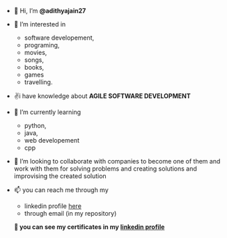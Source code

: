 - 👋 Hi, I’m **@adithyajain27**
- 👀 I’m interested in
  * software developement,
  * programing,
  * movies,
  * songs,
  * books,
  * games
  * travelling.
    
- ✌️i have knowledge about **AGILE SOFTWARE DEVELOPMENT** 
   
    
- 🌱 I’m currently learning
  * python,
  * java,
  * web developement
  * cpp

    
- 💞️ I’m looking to
     collaborate with companies to become one of them and work with them for solving problems and creating solutions and improvising the created solution

  
- 📫 you can reach me through my
  * linkedin profile [here](https://linkedin.com/in/adithya-jain-m-s)
  * through email (in my repository)
  
  
  **👀 you can see my certificates in my [linkedin profile](https://linkedin.com/in/adithya-jain-m-s)**
 
    

<!---
adithyajain27/adithyajain27 is a ✨ special ✨ repository because its `README.md` (this file) appears on your GitHub profile.
You can click the Preview link to take a look at your changes.
--->
